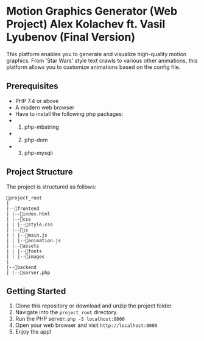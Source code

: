 # Motion Graphics Generator (Web Project) Alex Kolachev ft. Vasil Lyubenov (Final Version)

This platform enables you to generate and visualize high-quality motion graphics. From 'Star Wars' style text crawls to various other animations, this platform allows you to customize animations based on the config file.

## Prerequisites
- PHP 7.4 or above
- A modern web browser
- Have to install the following php packages:
- 1. php-mbstring
- 2. php-dom
- 3. php-mysqli

## Project Structure
The project is structured as follows:
```
📁project_root
|
|--📁frontend
| |--📄index.html
| |--📁css
| | |--📄style.css
| |--📁js
| | |--📄main.js
| | |--📄animation.js
| |--📁assets
| | |--📁fonts
| | |--📁images
|
|--📁backend
| |--📄server.php
```

## Getting Started
1. Clone this repository or download and unzip the project folder.
2. Navigate into the `project_root` directory.
3. Run the PHP server: `php -S localhost:8000`
4. Open your web browser and visit `http://localhost:8000`
5. Enjoy the app!